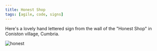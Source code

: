 ```yaml
---
title: Honest Shop
tags: [agile, code, signs]
---
```


Here's a lovely hand lettered sign from the wall of the "Honest Shop" in Coniston village, Cumbria.

![honest](/assets/img/posts/honest-shop/coniston-honest-shop.jpg)
